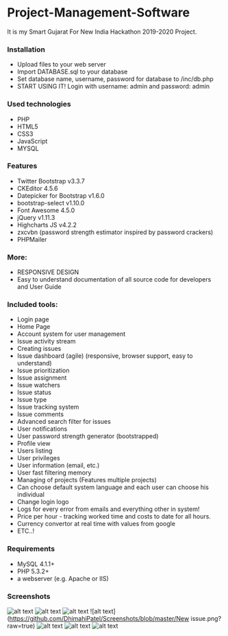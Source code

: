 # Project-Management-Software
It is my Smart Gujarat For New India Hackathon 2019-2020 Project.
 

### Installation
+ Upload files to your web server
+ Import DATABASE.sql to your database
+ Set database name, username, password for database to /inc/db.php
+ START USING IT! Login with username: admin and password: admin

### Used technologies 
+ PHP
+ HTML5
+ CSS3
+ JavaScript
+ MYSQL

### Features
+ Twitter Bootstrap v3.3.7
+ CKEditor 4.5.6
+ Datepicker for Bootstrap v1.6.0
+ bootstrap-select v1.10.0
+ Font Awesome 4.5.0
+ jQuery v1.11.3
+ Highcharts JS v4.2.2
+ zxcvbn (password strength estimator inspired by password crackers)
+ PHPMailer

### More:
+ RESPONSIVE DESIGN
+ Easy to understand documentation of all source code for developers and User Guide

### Included tools:
+ Login page
+ Home Page
+ Account system for user management
+ Issue activity stream
+ Creating issues
+ Issue dashboard (agile) (responsive, browser support, easy to understand)
+ Issue prioritization
+ Issue assignment
+ Issue watchers
+ Issue status
+ Issue type
+ Issue tracking system
+ Issue comments
+ Advanced search filter for issues
+ User notifications
+ User password strength generator (bootstrapped)
+ Profile view
+ Users listing
+ User privileges
+ User information (email, etc.)
+ User fast filtering memory
+ Managing of projects (Features multiple projects)
+ Can choose default system language and each user can choose his individual
+ Change login logo
+ Logs for every error from emails and everything other in system!
+ Price per hour  - tracking worked time and costs to date for all hours.
+ Currency convertor at real time with values from google
+ ETC..!

### Requirements
+ MySQL 4.1.1+
+ PHP 5.3.2+
+ a webserver (e.g. Apache or IIS)

### Screenshots
![alt text](https://github.com/DhimahiPatel/Screenshots/blob/master/Activity.png?raw=true)
![alt text](https://github.com/DhimahiPatel/Screenshots/blob/master/Dashboard.png?raw=true)
![alt text](https://github.com/DhimahiPatel/Screenshots/blob/master/Home.png?raw=true)
![alt text](https://github.com/DhimahiPatel/Screenshots/blob/master/New issue.png?raw=true)
![alt text](https://github.com/DhimahiPatel/Screenshots/blob/master/Profile.png?raw=true)
![alt text](https://github.com/DhimahiPatel/Screenshots/blob/master/Projects.png?raw=true)
![alt text](https://github.com/DhimahiPatel/Screenshots/blob/master/Task.png?raw=true)



